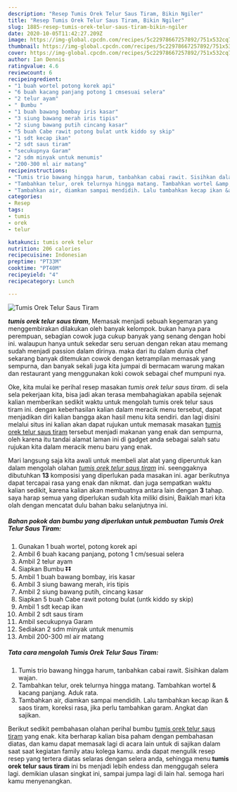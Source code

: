 ```yaml
---
description: "Resep Tumis Orek Telur Saus Tiram, Bikin Ngiler"
title: "Resep Tumis Orek Telur Saus Tiram, Bikin Ngiler"
slug: 1885-resep-tumis-orek-telur-saus-tiram-bikin-ngiler
date: 2020-10-05T11:42:27.209Z
image: https://img-global.cpcdn.com/recipes/5c22978667257892/751x532cq70/tumis-orek-telur-saus-tiram-foto-resep-utama.jpg
thumbnail: https://img-global.cpcdn.com/recipes/5c22978667257892/751x532cq70/tumis-orek-telur-saus-tiram-foto-resep-utama.jpg
cover: https://img-global.cpcdn.com/recipes/5c22978667257892/751x532cq70/tumis-orek-telur-saus-tiram-foto-resep-utama.jpg
author: Ian Dennis
ratingvalue: 4.6
reviewcount: 6
recipeingredient:
- "1 buah wortel potong korek api"
- "6 buah kacang panjang potong 1 cmsesuai selera"
- "2 telur ayam"
- " Bumbu "
- "1 buah bawang bombay iris kasar"
- "3 siung bawang merah iris tipis"
- "2 siung bawang putih cincang kasar"
- "5 buah Cabe rawit potong bulat untk kiddo sy skip"
- "1 sdt kecap ikan"
- "2 sdt saus tiram"
- "secukupnya Garam"
- "2 sdm minyak untuk menumis"
- "200-300 ml air matang"
recipeinstructions:
- "Tumis trio bawang hingga harum, tanbahkan cabai rawit. Sisihkan dalam wajan."
- "Tambahkan telur, orek telurnya hingga matang. Tambahkan wortel &amp; kacang panjang. Aduk rata."
- "Tambahkan air, diamkan sampai mendidih. Lalu tambahkan kecap ikan &amp; saos tiram, koreksi rasa, jika perlu tambahkan garam. Angkat dan sajikan."
categories:
- Resep
tags:
- tumis
- orek
- telur

katakunci: tumis orek telur 
nutrition: 206 calories
recipecuisine: Indonesian
preptime: "PT33M"
cooktime: "PT40M"
recipeyield: "4"
recipecategory: Lunch

---
```



![Tumis Orek Telur Saus Tiram](https://img-global.cpcdn.com/recipes/5c22978667257892/751x532cq70/tumis-orek-telur-saus-tiram-foto-resep-utama.jpg)

<b><i>tumis orek telur saus tiram</i></b>, Memasak menjadi sebuah kegemaran yang menggembirakan dilakukan oleh banyak kelompok. bukan hanya para perempuan, sebagian cowok juga cukup banyak yang senang dengan hobi ini. walaupun hanya untuk sekedar seru seruan dengan rekan atau memang sudah menjadi passion dalam dirinya. maka dari itu dalam dunia chef sekarang banyak ditemukan cowok dengan ketrampilan memasak yang sempurna, dan banyak sekali juga kita jumpai di bermacam warung makan dan restaurant yang menggunakan koki cowok sebagai chef mumpuni nya.



Oke, kita mulai ke perihal resep masakan <i>tumis orek telur saus tiram</i>. di sela sela pekerjaan kita, bisa jadi akan terasa membahagiakan apabila sejenak kalian memberikan sedikit waktu untuk mengolah tumis orek telur saus tiram ini. dengan keberhasilan kalian dalam meracik menu tersebut, dapat menjadikan diri kalian bangga akan hasil menu kita sendiri. dan lagi disini melalui situs ini kalian akan dapat rujukan untuk memasak masakan <u>tumis orek telur saus tiram</u> tersebut menjadi makanan yang enak dan sempurna, oleh karena itu tandai alamat laman ini di gadget anda sebagai salah satu rujukan kita dalam meracik menu baru yang enak.


Mari langsung saja kita awali untuk membeli alat alat yang diperuntuk kan dalam mengolah olahan <u><i>tumis orek telur saus tiram</i></u> ini. seenggaknya dibutuhkan <b>13</b> komposisi yang diperlukan pada masakan ini. agar berikutnya dapat tercapai rasa yang enak dan nikmat. dan juga sempatkan waktu kalian sedikit, karena kalian akan membuatnya antara lain dengan <b>3</b> tahap. saya harap semua yang diperlukan sudah kita miliki disini, Baiklah mari kita olah dengan mencatat dulu bahan baku selanjutnya ini.

<!--inarticleads1-->

##### Bahan pokok dan bumbu yang diperlukan untuk pembuatan Tumis Orek Telur Saus Tiram:

1. Gunakan 1 buah wortel, potong korek api
1. Ambil 6 buah kacang panjang, potong 1 cm/sesuai selera
1. Ambil 2 telur ayam
1. Siapkan  Bumbu ⏬⏬
1. Ambil 1 buah bawang bombay, iris kasar
1. Ambil 3 siung bawang merah, iris tipis
1. Ambil 2 siung bawang putih, cincang kasar
1. Siapkan 5 buah Cabe rawit potong bulat (untk kiddo sy skip)
1. Ambil 1 sdt kecap ikan
1. Ambil 2 sdt saus tiram
1. Ambil secukupnya Garam
1. Sediakan 2 sdm minyak untuk menumis
1. Ambil 200-300 ml air matang




<!--inarticleads2-->

##### Tata cara mengolah Tumis Orek Telur Saus Tiram:

1. Tumis trio bawang hingga harum, tanbahkan cabai rawit. Sisihkan dalam wajan.
1. Tambahkan telur, orek telurnya hingga matang. Tambahkan wortel &amp; kacang panjang. Aduk rata.
1. Tambahkan air, diamkan sampai mendidih. Lalu tambahkan kecap ikan &amp; saos tiram, koreksi rasa, jika perlu tambahkan garam. Angkat dan sajikan.




Berikut sedikit pembahasan olahan perihal bumbu <u>tumis orek telur saus tiram</u> yang enak. kita berharap kalian bisa paham dengan pembahasan diatas, dan kamu dapat memasak lagi di acara lain untuk di sajikan dalam saat saat kegiatan family atau kolega kamu. anda dapat mengulik resep resep yang tertera diatas selaras dengan selera anda, sehingga menu <b>tumis orek telur saus tiram</b> ini bs menjadi lebih endess dan menggugah selera lagi. demikian ulasan singkat ini, sampai jumpa lagi di lain hal. semoga hari kamu menyenangkan.

